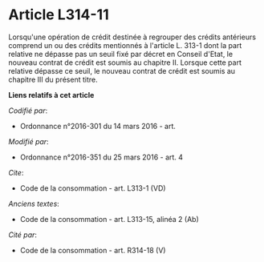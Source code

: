 # Article L314-11

Lorsqu'une opération de crédit destinée à regrouper des crédits antérieurs comprend un ou des crédits mentionnés à l'article
L. 313-1 dont la part relative ne dépasse pas un seuil fixé par décret en Conseil d'Etat, le nouveau contrat de crédit est
soumis au chapitre II. Lorsque cette part relative dépasse ce seuil, le nouveau contrat de crédit est soumis au chapitre III
du présent titre.

**Liens relatifs à cet article**

_Codifié par_:

  - Ordonnance n°2016-301 du 14 mars 2016 - art.

_Modifié par_:

  - Ordonnance n°2016-351 du 25 mars 2016 - art. 4

_Cite_:

  - Code de la consommation - art. L313-1 (VD)

_Anciens textes_:

  - Code de la consommation - art. L313-15, alinéa 2 (Ab)

_Cité par_:

  - Code de la consommation - art. R314-18 (V)
